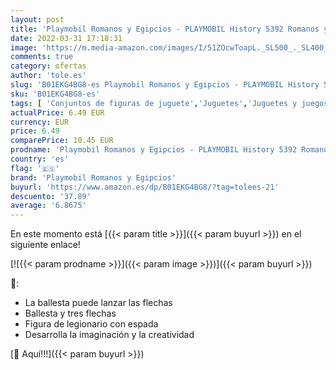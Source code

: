 ```yaml
---
layout: post
title: 'Playmobil Romanos y Egipcios - PLAYMOBIL History 5392 Romanos y Egipcios  A partir de 6 años'
date: 2022-03-31 17:18:31
image: 'https://m.media-amazon.com/images/I/51ZOcwToapL._SL500_._SL400_.jpg'
comments: true
category: ofertas
author: 'tole.es'
slug: 'B01EKG4BG8-es Playmobil Romanos y Egipcios - PLAYMOBIL History 5392...'
sku: 'B01EKG4BG8-es'
tags: [ 'Conjuntos de figuras de juguete','Juguetes','Juguetes y juegos','Muñecos y figuras','playmobil','playmobil romanos y egipcios', ]
actualPrice: 6.49 EUR
currency: EUR
price: 6.49
comparePrice: 10.45 EUR
prodname: 'Playmobil Romanos y Egipcios - PLAYMOBIL History 5392 Romanos y Egipcios  A partir de 6 años'
country: 'es'
flag: '🇪🇸'
brand: 'Playmobil Romanos y Egipcios'
buyurl: 'https://www.amazon.es/dp/B01EKG4BG8/?tag=tolees-21'
descuento: '37.89'
average: '6.8675'
---
```


En este momento está [{{< param title >}}]({{< param buyurl >}}) en el siguiente enlace!

[![{{< param prodname >}}]({{< param image >}})]({{< param buyurl >}})

🔎:

- La ballesta puede lanzar las flechas
- Ballesta y tres flechas
- Figura de legionario con espada
- Desarrolla la imaginación y la creatividad

[🛒 Aquí!!!]({{< param buyurl >}})
